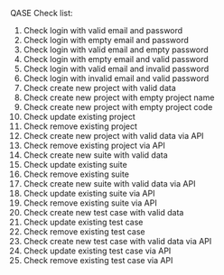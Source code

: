 QASE Check list:

1. Check login with valid email and password
2. Check login with empty email and password
3. Check login with valid email and empty password
4. Check login with empty email and valid password
5. Check login with valid email and invalid password
6. Check login with invalid email and valid password
7. Check create new project with valid data
8. Check create new project with empty project name
9. Check create new project with empty project code
10. Check update existing project
11. Check remove existing project
12. Check create new project with valid data via API
13. Check remove existing project via API
14. Check create new suite with valid data
15. Check update existing suite
16. Check remove existing suite
17. Check create new suite with valid data via API
18. Check update existing suite via API
19. Check remove existing suite via API
20. Check create new test case with valid data
21. Check update existing test case
22. Check remove existing test case
23. Check create new test case with valid data via API
24. Check update existing test case via API
25. Check remove existing test case via API